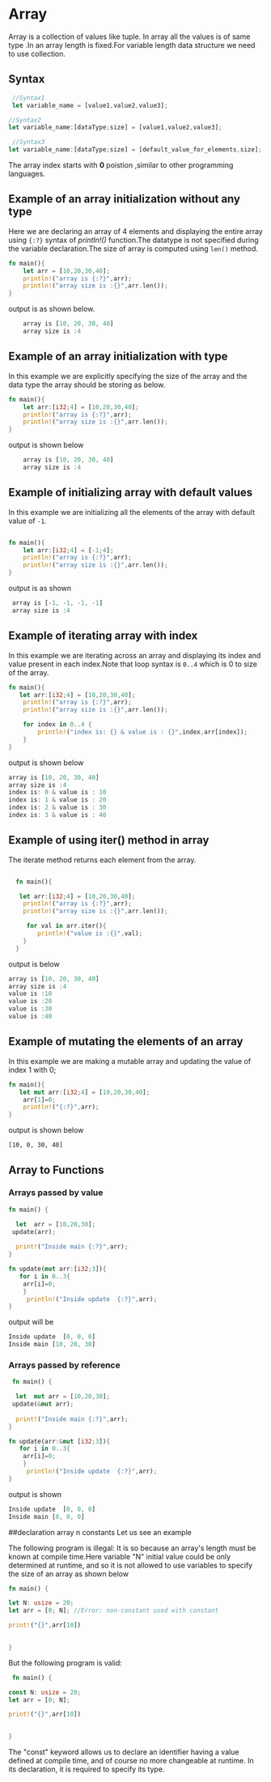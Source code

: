 # Array

Array is a collection of values like tuple. In array all the values is of same type .In an array length is fixed.For variable length data structure we need to use collection.

## Syntax

```rust
 //Syntax1
 let variable_name = [value1,value2,value3];

//Syntax2
let variable_name:[dataType;size] = [value1,value2,value3];

 //Syntax3
let variable_name:[dataType;size] = [default_value_for_elements,size];

```

The array index starts with **0** poistion ,similar to other programming languages.

## Example of an array initialization without any type

Here we are declaring an array of 4 elements and displaying the
entire array using `{:?}` syntax of *println!()* function.The datatype is not specified during the variable declaration.The size of array is computed using `len()` method.

```rust
fn main(){
    let arr = [10,20,30,40];
    println!("array is {:?}",arr);
    println!("array size is :{}",arr.len());
}

```

output is as shown below.

```rust
    array is [10, 20, 30, 40]
    array size is :4

```

## Example of an array initialization with type

In this example we are explicitly specifying the size of the array and the data type the array should be storing as below.

```rust
fn main(){
    let arr:[i32;4] = [10,20,30,40];
    println!("array is {:?}",arr);
    println!("array size is :{}",arr.len());
}

```

output is shown below

```rust
    array is [10, 20, 30, 40]
    array size is :4

```

## Example of initializing array with default values

In this example we are initializing all the elements of the array with default value of `-1`.

```rust

fn main(){
    let arr:[i32;4] = [-1;4];
    println!("array is {:?}",arr);
    println!("array size is :{}",arr.len());
}

```

output is as shown

```rust
 array is [-1, -1, -1, -1]
 array size is :4

```

## Example of iterating array with index

In this example we are iterating across an array and displaying its index
and value present in each index.Note that loop syntax is `0..4` which is 0 to size of the array.

```rust
fn main(){
   let arr:[i32;4] = [10,20,30,40];
    println!("array is {:?}",arr);
    println!("array size is :{}",arr.len());

    for index in 0..4 {
        println!("index is: {} & value is : {}",index,arr[index]);
    }
}
```

output is shown below

```rust
array is [10, 20, 30, 40]
array size is :4
index is: 0 & value is : 10
index is: 1 & value is : 20
index is: 2 & value is : 30
index is: 3 & value is : 40
```

## Example of using iter() method in array

The iterate method returns each element from the array.

```rust

  fn main(){

   let arr:[i32;4] = [10,20,30,40];
    println!("array is {:?}",arr);
    println!("array size is :{}",arr.len());

     for val in arr.iter(){
        println!("value is :{}",val);
    }
  }
```

output is below

```rust
array is [10, 20, 30, 40]
array size is :4
value is :10
value is :20
value is :30
value is :40

```

## Example of mutating the elements of an array

In this example we are making a mutable array and updating the value
of index 1 with 0;

```rust
fn main(){
   let mut arr:[i32;4] = [10,20,30,40];
    arr[1]=0;
    println!("{:?}",arr);
}

```
output is shown below

`[10, 0, 30, 40]`

## Array to Functions

  ### Arrays  passed by value

```rust
fn main() {

  let  arr = [10,20,30];
 update(arr);
  
  print!("Inside main {:?}",arr);
}

fn update(mut arr:[i32;3]){
   for i in 0..3{
    arr[i]=0;
    }
     println!("Inside update  {:?}",arr);
}

```

output will be

```rust
Inside update  [0, 0, 0]
Inside main [10, 20, 30]
```


### Arrays  passed by reference

```rust
 fn main() {

  let  mut arr = [10,20,30];
 update(&mut arr);
  
  print!("Inside main {:?}",arr);
}

fn update(arr:&mut [i32;3]){
   for i in 0..3{
    arr[i]=0;
    }
     println!("Inside update  {:?}",arr);
}

```

output is shown

```rust
Inside update  [0, 0, 0]
Inside main [0, 0, 0]
```

##declaration array n constants
Let us see an example

The following program is illegal:
It is so because an array's length must be known at compile time.Here variable "N" initial value could be only determined at runtime, and so it is not allowed to use variables to specify the size of an array as shown below

```rust
fn main() {

let N: usize = 20;
let arr = [0; N]; //Error: non-constant used with constant

print!("{}",arr[10])

    
}

```

But the following program is valid:

```rust
 fn main() {

const N: usize = 20;
let arr = [0; N];

print!("{}",arr[10])

    
}
```

The "const" keyword allows us to declare an identifier having a value defined at compile time, and of course no more changeable at runtime. In its declaration, it is required to specify its type.